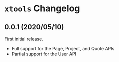 # `xtools` Changelog

## 0.0.1 (2020/05/10)

First initial release.

* Full support for the Page, Project, and Quote APIs
* Partial support for the User API